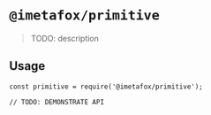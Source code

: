 # `@imetafox/primitive`

> TODO: description

## Usage

```
const primitive = require('@imetafox/primitive');

// TODO: DEMONSTRATE API
```
